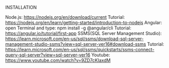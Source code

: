 INSTALLATION

Node.js: https://nodejs.org/en/download/current
Tutorial: https://nodejs.org/en/learn/getting-started/introduction-to-nodejs 
Angular: open Terminal and type: npm install -g @angular/cli
Tutorial: https://angular.io/tutorial/first-app 
SSMS(SQL Server Management Studio): https://learn.microsoft.com/en-us/sql/ssms/download-sql-server-management-studio-ssms?view=sql-server-ver16#download-ssms 
Tutorial: https://learn.microsoft.com/en-us/sql/ssms/quickstarts/ssms-connect-query-sql-server?view=sql-server-ver16 
Youtube: https://www.youtube.com/watch?v=9ZD7cKIaxdM 
